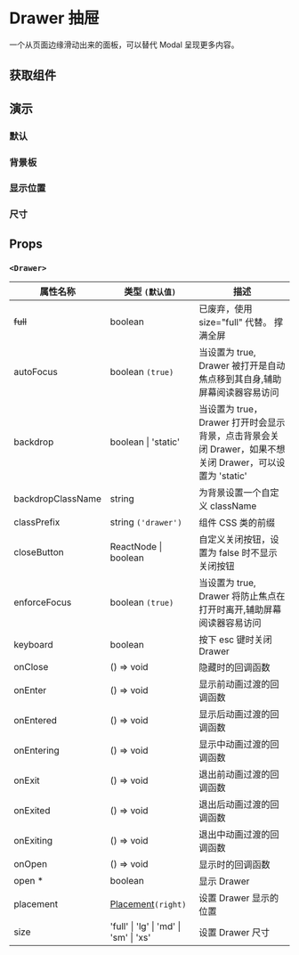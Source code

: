 # Drawer 抽屉

一个从页面边缘滑动出来的面板，可以替代 Modal 呈现更多内容。

## 获取组件

<!--{include:(components/drawer/fragments/import.md)}-->

## 演示

### 默认

<!--{include:`basic.md`}-->

### 背景板

<!--{include:`backdrop.md`}-->

### 显示位置

<!--{include:`placement.md`}-->

### 尺寸

<!--{include:`size.md`}-->

## Props

### `<Drawer>`

<!-- prettier-sort-markdown-table -->

| 属性名称          | 类型 `(默认值)`                                        | 描述                                                                                                    |
| ----------------- | ------------------------------------------------------ | ------------------------------------------------------------------------------------------------------- |
| ~~full~~          | boolean                                                | 已废弃，使用 size="full" 代替。 撑满全屏                                                                |
| autoFocus         | boolean `(true)`                                       | 当设置为 true, Drawer 被打开是自动焦点移到其自身,辅助屏幕阅读器容易访问                                 |
| backdrop          | boolean &#124; 'static'                                | 当设置为 true，Drawer 打开时会显示背景，点击背景会关闭 Drawer，如果不想关闭 Drawer，可以设置为 'static' |
| backdropClassName | string                                                 | 为背景设置一个自定义 className                                                                          |
| classPrefix       | string `('drawer')`                                    | 组件 CSS 类的前缀                                                                                       |
| closeButton       | ReactNode &#124; boolean                               | 自定义关闭按钮，设置为 false 时不显示关闭按钮                                                           |
| enforceFocus      | boolean `(true)`                                       | 当设置为 true, Drawer 将防止焦点在打开时离开,辅助屏幕阅读器容易访问                                     |
| keyboard          | boolean                                                | 按下 esc 键时关闭 Drawer                                                                                |
| onClose           | () => void                                             | 隐藏时的回调函数                                                                                        |
| onEnter           | () => void                                             | 显示前动画过渡的回调函数                                                                                |
| onEntered         | () => void                                             | 显示后动画过渡的回调函数                                                                                |
| onEntering        | () => void                                             | 显示中动画过渡的回调函数                                                                                |
| onExit            | () => void                                             | 退出前动画过渡的回调函数                                                                                |
| onExited          | () => void                                             | 退出后动画过渡的回调函数                                                                                |
| onExiting         | () => void                                             | 退出中动画过渡的回调函数                                                                                |
| onOpen            | () => void                                             | 显示时的回调函数                                                                                        |
| open \*           | boolean                                                | 显示 Drawer                                                                                             |
| placement         | [Placement](#code-ts-placement-code)`(right)`          | 设置 Drawer 显示的位置                                                                                  |
| size              | 'full' &#124; 'lg' &#124; 'md' &#124; 'sm' &#124; 'xs' | 设置 Drawer 尺寸                                                                                        |

<!--{include:(_common/types/placement4.md)}-->
